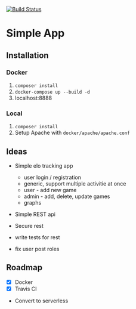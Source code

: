[![Build Status](https://travis-ci.org/calvinDN/simple-symfony.svg?branch=master)](https://travis-ci.org/calvinDN/simple-symfony)
# Simple App

## Installation

### Docker
1. `composer install`
2. `docker-compose up --build -d`
3. localhost:8888

### Local
1. `composer install`
2. Setup Apache with `docker/apache/apache.conf`


Ideas
-----
- Simple elo tracking app
    - user login / registration
    - generic, support multiple activitie at once
    - user - add new game
    - admin - add, delete, update games
    - graphs
- Simple REST api

- Secure rest
- write tests for rest
- fix user post roles

Roadmap
-------
- [x] Docker
- [x] Travis CI
- Convert to serverless
